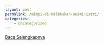 ```yaml
---
layout: post
permalink: /mimpi-di-melakukan-suami-istri/
categories:
    - Uncategorized
---
```


[Baca Selengkapnya](/05)